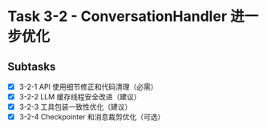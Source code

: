 # Task 3-2 - ConversationHandler 进一步优化

## Subtasks
- [x] 3-2-1 API 使用细节修正和代码清理（必需）
- [x] 3-2-2 LLM 缓存线程安全改进（建议）
- [x] 3-2-3 工具包装一致性优化（建议）
- [x] 3-2-4 Checkpointer 和消息裁剪优化（可选）
